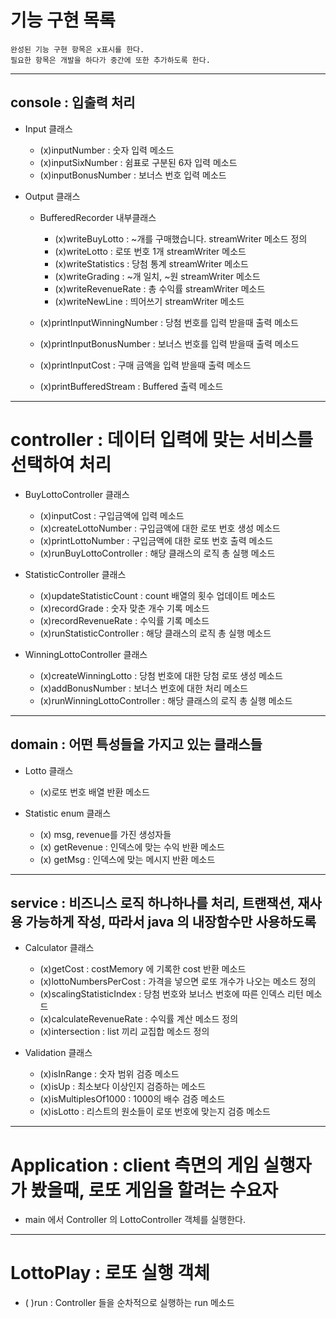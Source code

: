 # 기능 구현 목록

```
완성된 기능 구현 항목은 x표시를 한다.
필요한 항목은 개발을 하다가 중간에 또한 추가하도록 한다.
```

- - -

## console : 입출력 처리

- Input 클래스
  - (x)inputNumber : 숫자 입력 메소드
  - (x)inputSixNumber : 쉼표로 구분된 6자 입력 메소드
  - (x)inputBonusNumber : 보너스 번호 입력 메소드

- Output 클래스
  - BufferedRecorder 내부클래스
    - (x)writeBuyLotto : ~개를 구매했습니다. streamWriter 메소드 정의
    - (x)writeLotto : 로또 번호 1개 streamWriter 메소드
    - (x)writeStatistics : 당첨 통계 streamWriter 메소드
    - (x)writeGrading : ~개 일치, ~원 streamWriter 메소드
    - (x)writeRevenueRate : 총 수익률 streamWriter 메소드
    - (x)writeNewLine : 띄어쓰기 streamWriter 메소드

  - (x)printInputWinningNumber : 당첨 번호를 입력 받을때 출력 메소드
  - (x)printInputBonusNumber : 보너스 번호를 입력 받을때 출력 메소드
  - (x)printInputCost : 구매 금액을 입력 받을때 출력 메소드
  - (x)printBufferedStream : Buffered 출력 메소드

- - -

# controller : 데이터 입력에 맞는 서비스를 선택하여 처리

- BuyLottoController 클래스 
  - (x)inputCost : 구입금액에 입력 메소드
  - (x)createLottoNumber : 구입금액에 대한 로또 번호 생성 메소드
  - (x)printLottoNumber : 구입금액에 대한 로또 번호 출력 메소드
  - (x)runBuyLottoController : 해당 클래스의 로직 총 실행 메소드

- StatisticController 클래스
  - (x)updateStatisticCount : count 배열의 횟수 업데이트 메소드
  - (x)recordGrade : 숫자 맞춘 개수 기록 메소드
  - (x)recordRevenueRate : 수익률 기록 메소드
  - (x)runStatisticController : 해당 클래스의 로직 총 실행 메소드

- WinningLottoController 클래스
  - (x)createWinningLotto : 당첨 번호에 대한 당첨 로또 생성 메소드
  - (x)addBonusNumber : 보너스 번호에 대한 처리 메소드
  - (x)runWinningLottoController : 해당 클래스의 로직 총 실행 메소드

- - -

## domain : 어떤 특성들을 가지고 있는 클래스들 

- Lotto 클래스
  - (x)로또 번호 배열 반환 메소드

- Statistic enum 클래스
  - (x) msg, revenue를 가진 생성자들
  - (x) getRevenue : 인덱스에 맞는 수익 반환 메소드
  - (x) getMsg : 인덱스에 맞는 메시지 반환 메소드

- - -

## service : 비즈니스 로직 하나하나를 처리, 트랜잭션, 재사용 가능하게 작성, 따라서 java 의 내장함수만 사용하도록

- Calculator 클래스
  - (x)getCost : costMemory 에 기록한 cost 반환 메소드
  - (x)lottoNumbersPerCost : 가격을 넣으면 로또 개수가 나오는 메소드 정의
  - (x)scalingStatisticIndex : 당첨 번호와 보너스 번호에 따른 인덱스 리턴 메소드
  - (x)calculateRevenueRate : 수익률 계산 메소드 정의
  - (x)intersection : list 끼리 교집합 메소드 정의

- Validation 클래스
  - (x)isInRange : 숫자 범위 검증 메소드
  - (x)isUp : 최소보다 이상인지 검증하는 메소드
  - (x)isMultiplesOf1000 : 1000의 배수 검증 메소드
  - (x)isLotto : 리스트의 원소들이 로또 번호에 맞는지 검증 메소드

- - -

# Application : client 측면의 게임 실행자가 봤을때, 로또 게임을 할려는 수요자
- main 에서 Controller 의 LottoController 객체를 실행한다.

- - -

# LottoPlay : 로또 실행 객체
- (  )run : Controller 들을 순차적으로 실행하는 run 메소드
